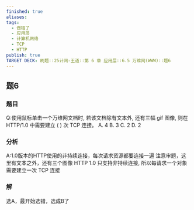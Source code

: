 ```yaml
---
finished: true
aliases: 
tags:
  - 做错了
  - 应用层
  - 计算机网络
  - TCP
  - HTTP
publish: true
TARGET DECK: 刷题::25计网-王道::第 6 章 应用层::6.5 万维网(WWW)::题6
---
```

## 题6
### 题目
Q:使用鼠标单击一个万维网文档时, 若该文档除有文本外, 还有三幅 gif 图像, 则在 HTTP/1.0 中需要建立 ( ) 次 TCP 连接。
A. 4 B. 3 C. 2 D. 2
### 分析
A:1.0版本的HTTP使用的非持续连接，每次请求资源都要连接一遍
注意审题，这里有文本之外，还有三个图像 
HTTP 1.0 只支持非持续连接, 所以每请求一个对象需要建立一次 TCP 连接
### 解
选A，最开始选错，选成B了
<!--ID: 1719564960963-->


